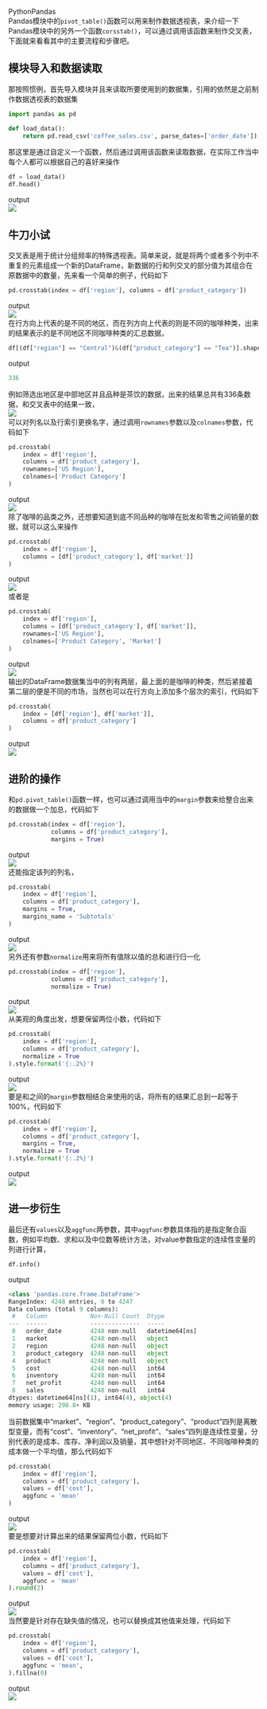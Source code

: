 PythonPandas<br />Pandas模块中的`pivot_table()`函数可以用来制作数据透视表，来介绍一下Pandas模块中的另外一个函数`corsstab()`，可以通过调用该函数来制作交叉表，下面就来看看其中的主要流程和步骤吧。
<a name="Zmu9z"></a>
## 模块导入和数据读取
那按照惯例，首先导入模块并且来读取所要使用到的数据集，引用的依然是之前制作数据透视表的数据集
```python
import pandas as pd

def load_data():
    return pd.read_csv('coffee_sales.csv', parse_dates=['order_date'])
```
那这里是通过自定义一个函数，然后通过调用该函数来读取数据，在实际工作当中每个人都可以根据自己的喜好来操作
```python
df = load_data()
df.head()
```
output<br />![](./img/1659078149862-5ed4a858-6256-4f12-b622-d52dcc7cffaf.png)
<a name="qTvgW"></a>
## 牛刀小试
交叉表是用于统计分组频率的特殊透视表。简单来说，就是将两个或者多个列中不重复的元素组成一个新的DataFrame，新数据的行和列交叉的部分值为其组合在原数据中的数量，先来看一个简单的例子，代码如下
```python
pd.crosstab(index = df['region'], columns = df['product_category'])
```
output<br />![](./img/1659078149842-de6b56ba-dbdf-4e01-a77e-c9fcf862471f.png)<br />在行方向上代表的是不同的地区，而在列方向上代表的则是不同的咖啡种类，出来的结果表示的是不同地区不同咖啡种类的汇总数据，
```python
df[(df["region"] == "Central")&(df["product_category"] == "Tea")].shape[0]
```
output
```python
336
```
例如筛选出地区是中部地区并且品种是茶饮的数据，出来的结果总共有336条数据，和交叉表中的结果一致，<br />![](./img/1659078149796-a0b1feab-8aa6-4bdd-9534-b9a190ae7e5c.png)<br />可以对列名以及行索引更换名字，通过调用`rownames`参数以及`colnames`参数，代码如下
```python
pd.crosstab(
    index = df['region'], 
    columns = df['product_category'], 
    rownames=['US Region'], 
    colnames=['Product Category']
)
```
output<br />![](./img/1659078149936-37296fe0-2466-44bd-b85d-b48fb61e6109.png)<br />除了咖啡的品类之外，还想要知道到底不同品种的咖啡在批发和零售之间销量的数据，就可以这么来操作
```python
pd.crosstab(
    index = df['region'], 
    columns = [df['product_category'], df['market']]
)
```
output<br />![](./img/1659078149975-4852b18f-d4a1-43c2-afcc-e81caa58ba34.png)<br />或者是
```python
pd.crosstab(
    index = df['region'], 
    columns = [df['product_category'], df['market']],
    rownames=['US Region'], 
    colnames=['Product Category', 'Market']
)
```
output<br />![](./img/1659078150188-48c9b1d0-000f-4125-a2b9-ed1c9ba3d50b.png)<br />输出的DataFrame数据集当中的列有两层，最上面的是咖啡的种类，然后紧接着第二层的便是不同的市场，当然也可以在行方向上添加多个层次的索引，代码如下
```python
pd.crosstab(
    index = [df['region'], df['market']], 
    columns = df['product_category']
)
```
output<br />![](./img/1659078150107-288e8f03-6eba-4684-8d85-f5ad3a1eb2a0.png)
<a name="GGQdl"></a>
## 进阶的操作
和`pd.pivot_table()`函数一样，也可以通过调用当中的`margin`参数来给整合出来的数据做一个加总，代码如下
```python
pd.crosstab(index = df['region'],
            columns = df['product_category'],
            margins = True)
```
output<br />![](./img/1659078150459-f6325973-8e28-4ec8-8293-7469fbb5f45a.png)<br />还能指定该列的列名，
```python
pd.crosstab(
    index = df['region'],
    columns = df['product_category'], 
    margins = True, 
    margins_name = 'Subtotals'
)
```
output<br />![](./img/1659078150452-adaa49bc-5544-4bcb-bd72-699b6b3fabf3.png)<br />另外还有参数`normalize`用来将所有值除以值的总和进行归一化
```python
pd.crosstab(index = df['region'], 
            columns = df['product_category'],
            normalize = True)
```
output<br />![](./img/1659078150564-33a580c7-de33-41c1-8e9e-10cf18e5b6e5.png)<br />从美观的角度出发，想要保留两位小数，代码如下
```python
pd.crosstab(
	index = df['region'], 
	columns = df['product_category'], 
	normalize = True
).style.format('{:.2%}')
```
output<br />![](./img/1659078150606-3736d4b0-8a12-4c7b-8199-dfbfc979562d.png)<br />要是和之间的`margin`参数相结合来使用的话，将所有的结果汇总到一起等于100%，代码如下
```python
pd.crosstab(
    index = df['region'], 
    columns = df['product_category'], 
    margins = True, 
    normalize = True
).style.format('{:.2%}')
```
output<br />![](./img/1659078150729-af0c829f-169f-4e77-a4df-0034b06065b6.png)
<a name="noAud"></a>
## 进一步衍生
最后还有`values`以及`aggfunc`两参数，其中`aggfunc`参数具体指的是指定聚合函数，例如平均数、求和以及中位数等统计方法，对value参数指定的连续性变量的列进行计算，
```python
df.info()
```
output
```python
<class 'pandas.core.frame.DataFrame'>
RangeIndex: 4248 entries, 0 to 4247
Data columns (total 9 columns):
 #   Column            Non-Null Count  Dtype         
---  ------            --------------  -----         
 0   order_date        4248 non-null   datetime64[ns]
 1   market            4248 non-null   object        
 2   region            4248 non-null   object        
 3   product_category  4248 non-null   object        
 4   product           4248 non-null   object        
 5   cost              4248 non-null   int64         
 6   inventory         4248 non-null   int64         
 7   net_profit        4248 non-null   int64         
 8   sales             4248 non-null   int64         
dtypes: datetime64[ns](1), int64(4), object(4)
memory usage: 298.8+ KB
```
当前数据集中“market”、“region”、“product_category”、“product”四列是离散型变量，而有“cost”、“inventory”、“net_profit”、“sales”四列是连续性变量，分别代表的是成本、库存、净利润以及销量，其中想针对不同地区、不同咖啡种类的成本做一个平均值，那么代码如下
```python
pd.crosstab(
    index = df['region'], 
    columns = df['product_category'], 
    values = df['cost'],
    aggfunc = 'mean'
)
```
output<br />![](./img/1659078150743-06efcc27-fb64-4df8-a239-9bbc896dbcd3.png)<br />要是想要对计算出来的结果保留两位小数，代码如下
```python
pd.crosstab(
    index = df['region'], 
    columns = df['product_category'], 
    values = df['cost'],
    aggfunc = 'mean'
).round(2)
```
output<br />![](./img/1659078151008-4b9ffae3-fa40-4300-bbc9-698ed80bc0a7.png)<br />当然要是针对存在缺失值的情况，也可以替换成其他值来处理，代码如下
```python
pd.crosstab(
    index = df['region'], 
    columns = df['product_category'], 
    values = df['cost'],
    aggfunc = 'mean',
).fillna(0)
```
output<br />![](./img/1659078151090-cf6eb881-6e04-4d97-9338-c0e48c203ea7.png)
